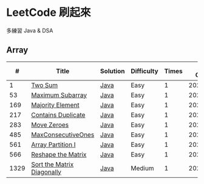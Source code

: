 # LeetCode 刷起來
多練習 Java & DSA
## Array
| #    | Title | Solution | Difficulty | Times | Last Coding |
| ---- | ----- | -------- | ---------- | ----- | ----------- |
| 1 | [Two Sum](https://leetcode.com/problems/two-sum/) | [Java](https://github.com/kir4che/LeetCode/blob/main/src/Array/TwoSum.java) | Easy | 1 | 2021.09.29 |
| 53 | [Maximum Subarray](https://leetcode.com/problems/maximum-subarray/) | [Java](https://github.com/kir4che/LeetCode/blob/main/src/Array/MaximumSubarray.java) | Easy | 1 | 2021.09.10 |
| 169 | [Majority Element](https://leetcode.com/problems/majority-element/) | [Java](https://github.com/kir4che/LeetCode/blob/main/src/Array/MajorityElement.java) | Easy | 1 | 2022.02.16 |
| 217 | [Contains Duplicate](https://leetcode.com/problems/contains-duplicate/) | [Java](https://github.com/kir4che/LeetCode/blob/main/src/Array/ContainsDuplicate.java) | Easy | 1 | 2022.02.13 |
| 283 | [Move Zeroes](https://leetcode.com/problems/move-zeroes/) | [Java](https://github.com/kir4che/LeetCode/blob/main/src/Array/MoveZeroes.java) | Easy | 1 | 2022.02.14 |
| 485 | [MaxConsecutiveOnes](https://leetcode.com/problems/max-consecutive-ones/) | [Java](https://github.com/kir4che/LeetCode/blob/main/src/Array/MaxConsecutiveOnes.java) | Easy | 1 | 2022.02.23 |
| 561 | [Array Partition I](https://leetcode.com/problems/array-partition-i/) | [Java](https://github.com/kir4che/LeetCode/blob/main/src/Array/ArrayPartitionI.java) | Easy | 1 | 2022.02.15 |
| 566 | [Reshape the Matrix](https://leetcode.com/problems/reshape-the-matrix/) | [Java](https://github.com/kir4che/LeetCode/blob/main/src/Array/ReshapeTheMatrix.java) | Easy | 1 | 2022.02.23 |
| 1329 | [Sort the Matrix Diagonally](https://leetcode.com/problems/sort-the-matrix-diagonally/) | [Java](https://github.com/kir4che/LeetCode/blob/main/src/Array/SortTheMatrixDiagonally.java) | Medium | 1 | 2022.02.20 |


